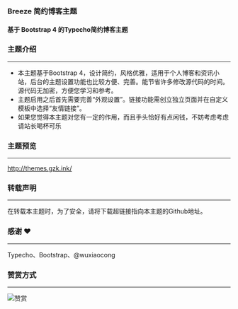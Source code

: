 ### Breeze 简约博客主题
#### 基于 Bootstrap 4 的Typecho简约博客主题

### 主题介绍
----------
 - 本主题基于Bootstrap 4，设计简约，风格优雅，适用于个人博客和资讯小站，后台的主题设置功能也比较方便、完善。能节省许多修改源代码的时间。源代码无加密，方便您学习和参考。
 - 主题启用之后首先需要完善“外观设置”。链接功能需创立独立页面并在自定义模板中选择“友情链接”。
 - 如果您觉得本主题对您有一定的作用，而且手头恰好有点闲钱，不妨考虑考虑请站长喝杯可乐

### 主题预览
----------
http://themes.gzk.ink/

### 转载声明
----------
在转载本主题时，为了安全，请将下载超链接指向本主题的Github地址。

### 感谢 ❤
----------
Typecho、Bootstrap、@wuxiaocong

### 赞赏方式
----------
![赞赏](https://i.loli.net/2020/04/05/CdJlrByEo5RZh6c.jpg "赞赏")


